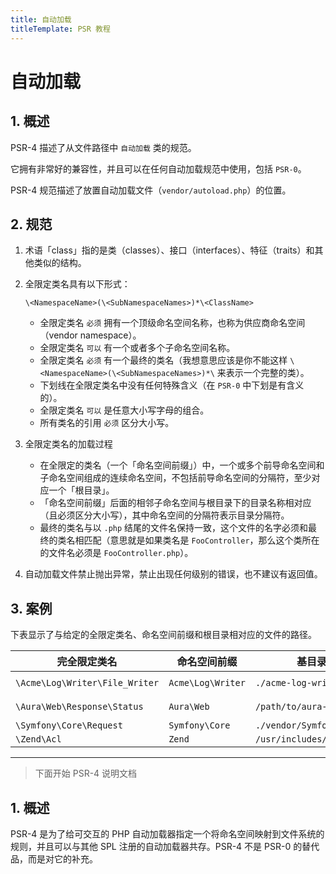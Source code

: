 ```yaml
---
title: 自动加载
titleTemplate: PSR 教程
---
```


# 自动加载

## 1. 概述

PSR-4 描述了从文件路径中 `自动加载` 类的规范。

它拥有非常好的兼容性，并且可以在任何自动加载规范中使用，包括 `PSR-0`。

PSR-4 规范描述了放置自动加载文件（`vendor/autoload.php`）的位置。

## 2. 规范

1.  术语「class」指的是类（classes）、接口（interfaces）、特征（traits）和其他类似的结构。

2.  全限定类名具有以下形式：

    ```
    \<NamespaceName>(\<SubNamespaceNames>)*\<ClassName>
    ```

    - 全限定类名 `必须` 拥有一个顶级命名空间名称，也称为供应商命名空间（vendor namespace）。
    - 全限定类名 `可以` 有一个或者多个子命名空间名称。
    - 全限定类名 `必须` 有一个最终的类名（我想意思应该是你不能这样 `\<NamespaceName>(\<SubNamespaceNames>)*\` 来表示一个完整的类）。
    - 下划线在全限定类名中没有任何特殊含义（在 `PSR-0` 中下划是有含义的）。
    - 全限定类名 `可以` 是任意大小写字母的组合。
    - 所有类名的引用 `必须` 区分大小写。

3.  全限定类名的加载过程

    - 在全限定的类名（一个「命名空间前缀」）中，一个或多个前导命名空间和子命名空间组成的连续命名空间，不包括前导命名空间的分隔符，至少对应一个「根目录」。
    - 「命名空间前缀」后面的相邻子命名空间与根目录下的目录名称相对应（且必须区分大小写），其中命名空间的分隔符表示目录分隔符。
    - 最终的类名与以 `.php` 结尾的文件名保持一致，这个文件的名字必须和最终的类名相匹配（意思就是如果类名是 `FooController`，那么这个类所在的文件名必须是 `FooController.php`）。

4.  自动加载文件禁止抛出异常，禁止出现任何级别的错误，也不建议有返回值。

## 3. 案例

下表显示了与给定的全限定类名、命名空间前缀和根目录相对应的文件的路径。

| 完全限定类名                   | 命名空间前缀      | 基目录                   | 生成的文件路径                              |
| ------------------------------ | ----------------- | ------------------------ | ------------------------------------------- |
| `\Acme\Log\Writer\File_Writer` | `Acme\Log\Writer	` | `./acme-log-writer/lib/` | `./acme-log-writer/lib/File_Writer.php`     |
| `\Aura\Web\Response\Status`    | `Aura\Web`        | `/path/to/aura-web/src/` | `/path/to/aura-web/src/Response/Status.php` |
| `\Symfony\Core\Request`        | `Symfony\Core`    | `./vendor/Symfony/Core/` | `./vendor/Symfony/Core/Request.php`         |
| `\Zend\Acl`                    | `Zend`            | `/usr/includes/Zend/`    | `/usr/includes/Zend/Acl.php`                |

---

> 下面开始 PSR-4 说明文档

## 1. 概述

PSR-4 是为了给可交互的 PHP 自动加载器指定一个将命名空间映射到文件系统的规则，并且可以与其他 SPL 注册的自动加载器共存。PSR-4 不是 PSR-0 的替代品，而是对它的补充。
